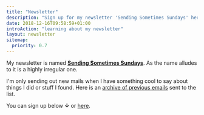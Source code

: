 ```yaml
---
title: "Newsletter"
description: "Sign up for my newsletter 'Sending Sometimes Sundays' here."
date: 2018-12-16T09:58:59+01:00
introAction: "learning about my newsletter"
layout: newsletter
sitemap:
  priority: 0.7
---
```


My newsletter is named **[Sending Sometimes Sundays](https://eepurl.com/gb5fej)**. As the name alludes to it is a highly irregular one.

I'm only sending out new mails when I have something cool to say about things I did or stuff I found. Here is an [archive of previous emails](https://us11.campaign-archive.com/home/?u=c7ddfd92e643e03c2b9741fba&id=c30028eeb4) sent to the list.

You can sign up below **↓** or [here](https://eepurl.com/gb5fej).
